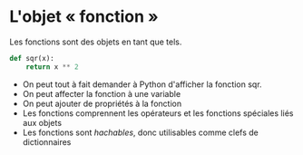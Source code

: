 # L'objet « fonction »


Les fonctions sont des objets en tant que tels.

```python
def sqr(x):
    return x ** 2
```

* On peut tout à fait demander à Python d'afficher la fonction sqr.
* On peut affecter la fonction à une variable
* On peut ajouter de propriétés à la fonction
* Les fonctions comprennent les opérateurs et les fonctions spéciales liés aux objets
* Les fonctions sont _hachables_, donc utilisables comme clefs de dictionnaires


